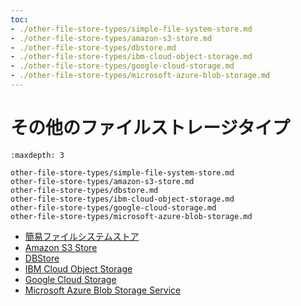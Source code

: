 ```yaml
---
toc:
- ./other-file-store-types/simple-file-system-store.md
- ./other-file-store-types/amazon-s3-store.md
- ./other-file-store-types/dbstore.md
- ./other-file-store-types/ibm-cloud-object-storage.md
- ./other-file-store-types/google-cloud-storage.md
- ./other-file-store-types/microsoft-azure-blob-storage.md
---
```

# その他のファイルストレージタイプ

```{toctree}
:maxdepth: 3

other-file-store-types/simple-file-system-store.md
other-file-store-types/amazon-s3-store.md
other-file-store-types/dbstore.md
other-file-store-types/ibm-cloud-object-storage.md
other-file-store-types/google-cloud-storage.md
other-file-store-types/microsoft-azure-blob-storage.md
```

* [簡易ファイルシステムストア](./other-file-store-types/simple-file-system-store.md)
* [Amazon S3 Store](./other-file-store-types/amazon-s3-store.md)
* [DBStore](./other-file-store-types/dbstore.md)
* [IBM Cloud Object Storage](./other-file-store-types/ibm-cloud-object-storage.md)
* [Google Cloud Storage](./other-file-store-types/google-cloud-storage.md)
* [Microsoft Azure Blob Storage Service](./other-file-store-types/microsoft-azure-blob-storage.md)